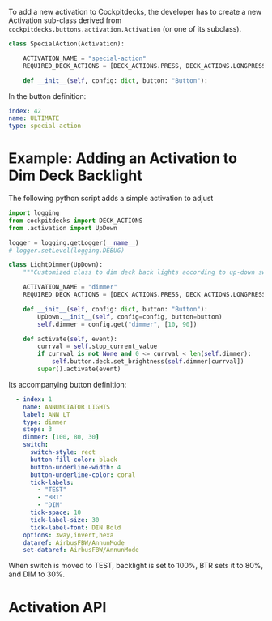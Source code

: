 To add a new activation to Cockpitdecks, the developer has to create a new Activation sub-class derived from `cockpitdecks.buttons.activation.Activation` (or one of its subclass).

```python hl_lines="3-4"
class SpecialAction(Activation):

    ACTIVATION_NAME = "special-action"
    REQUIRED_DECK_ACTIONS = [DECK_ACTIONS.PRESS, DECK_ACTIONS.LONGPRESS, DECK_ACTIONS.PUSH]

    def __init__(self, config: dict, button: "Button"):

```

In the button definition:

```yaml hl_lines="3"
index: 42
name: ULTIMATE
type: special-action
```

# Example: Adding an Activation to Dim Deck Backlight

The following python script adds a simple activation to adjust

```python
import logging
from cockpitdecks import DECK_ACTIONS
from .activation import UpDown

logger = logging.getLogger(__name__)
# logger.setLevel(logging.DEBUG)

class LightDimmer(UpDown):
    """Customized class to dim deck back lights according to up-down switch value"""

    ACTIVATION_NAME = "dimmer"
    REQUIRED_DECK_ACTIONS = [DECK_ACTIONS.PRESS, DECK_ACTIONS.LONGPRESS, DECK_ACTIONS.PUSH]

    def __init__(self, config: dict, button: "Button"):
        UpDown.__init__(self, config=config, button=button)
        self.dimmer = config.get("dimmer", [10, 90])

    def activate(self, event):
        currval = self.stop_current_value
        if currval is not None and 0 <= currval < len(self.dimmer):
            self.button.deck.set_brightness(self.dimmer[currval])
        super().activate(event)
```

Its accompanying button definition:

```yaml hl_lines="4 6"
  - index: 1
    name: ANNUNCIATOR LIGHTS
    label: ANN LT
    type: dimmer
    stops: 3
    dimmer: [100, 80, 30]
    switch:
      switch-style: rect
      button-fill-color: black
      button-underline-width: 4
      button-underline-color: coral
      tick-labels:
        - "TEST"
        - "BRT"
        - "DIM"
      tick-space: 10
      tick-label-size: 30
      tick-label-font: DIN Bold
    options: 3way,invert,hexa
    dataref: AirbusFBW/AnnunMode
    set-dataref: AirbusFBW/AnnunMode
```

When switch is moved to TEST, backlight is set to 100%, BTR sets it to 80%, and DIM to 30%.

# Activation API
